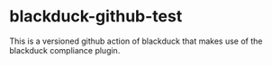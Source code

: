 # blackduck-github-test
This is a versioned github action of blackduck that makes use of the blackduck compliance plugin.
